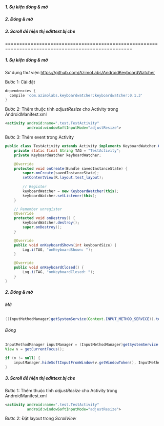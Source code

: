 ##### 1. Sự kiện đóng & mở
##### 2. Đóng & mở
##### 3. Scroll để hiện thị edittext bị che

===================================================================================================

##### 1. Sự kiện đóng & mở
Sử dụng thư viện https://github.com/AzimoLabs/AndroidKeyboardWatcher

Bước 1: Cài đặt 
```gradle
dependencies {
  compile 'com.azimolabs.keyboardwatcher:keyboardwatcher:0.1.3'
}
```
Bước 2: Thêm thuộc tính *adjustResize* cho Activity trong AndroidManifest.xml
```xml
<activity android:name=".test.TestActivity"
	      android:windowSoftInputMode="adjustResize">
```
Bước 3: Thêm event trong Activity

```java
public class TestActivity extends Activity implements KeyboardWatcher.OnKeyboardToggleListener {
    private static final String TAG = "TestActivity";
    private KeyboardWatcher keyboardWatcher;

    @Override
    protected void onCreate(Bundle savedInstanceState) {
        super.onCreate(savedInstanceState);
        setContentView(R.layout.test_layout);
        
        // Register
        keyboardWatcher = new KeyboardWatcher(this);
        keyboardWatcher.setListener(this);
    }

    // Remember unregister
    @Override
    protected void onDestroy() {
        keyboardWatcher.destroy();
        super.onDestroy();
    }

    @Override
    public void onKeyboardShown(int keyboardSize) {
        Log.i(TAG, "onKeyboardShown: ");
    }

    @Override
    public void onKeyboardClosed() {
        Log.i(TAG, "onKeyboardClosed: ");
    }
}
```

##### 2. Đóng & mở
###### Mở

```java
((InputMethodManager)getSystemService(Context.INPUT_METHOD_SERVICE)).toggleSoftInput(0, InputMethodManager.HIDE_IMPLICIT_ONLY);
```

###### Đóng

```java
InputMethodManager inputManager = (InputMethodManager)getSystemService(Context.INPUT_METHOD_SERVICE);
View v = getCurrentFocus();

if (v != null) {
    inputManager.hideSoftInputFromWindow(v.getWindowToken(), InputMethodManager.HIDE_NOT_ALWAYS);
}
```
##### 3. Scroll để hiện thị edittext bị che

Bước 1: Thêm thuộc tính *adjustResize* cho Activity trong AndroidManifest.xml

```xml
<activity android:name=".test.TestActivity"
          android:windowSoftInputMode="adjustResize">
```

Bước 2: Đặt layout trong  *ScrollView*







